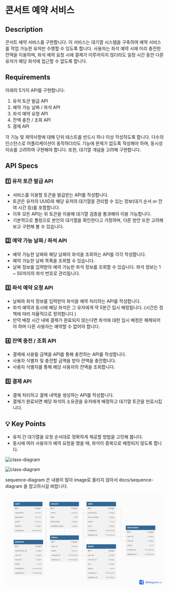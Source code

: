 # 콘서트 예약 서비스

## Description
콘서트 예약 서비스를 구현합니다. 이 서비스는 대기열 시스템을 구축하여 예약 서비스를 작업 가능한 유저만 수행할 수 있도록 합니다. 사용자는 좌석 예약 시에 미리 충전한 잔액을 이용하며, 좌석 예약 요청 시에 결제가 이루어지지 않더라도 일정 시간 동안 다른 유저가 해당 좌석에 접근할 수 없도록 합니다.

## Requirements
아래의 5가지 API를 구현합니다:
1. 유저 토큰 발급 API
2. 예약 가능 날짜 / 좌석 API
3. 좌석 예약 요청 API
4. 잔액 충전 / 조회 API
5. 결제 API

각 기능 및 제약사항에 대해 단위 테스트를 반드시 하나 이상 작성하도록 합니다. 다수의 인스턴스로 어플리케이션이 동작하더라도 기능에 문제가 없도록 작성해야 하며, 동시성 이슈를 고려하여 구현해야 합니다. 또한, 대기열 개념을 고려해 구현합니다.

## API Specs

### 1️⃣ 유저 토큰 발급 API
- 서비스를 이용할 토큰을 발급받는 API를 작성합니다.
- 토큰은 유저의 UUID와 해당 유저의 대기열을 관리할 수 있는 정보(대기 순서 or 잔여 시간 등)를 포함합니다.
- 이후 모든 API는 위 토큰을 이용해 대기열 검증을 통과해야 이용 가능합니다.
- 기본적으로 폴링으로 본인의 대기열을 확인한다고 가정하며, 다른 방안 또한 고려해보고 구현해 볼 수 있습니다.

### 2️⃣ 예약 가능 날짜 / 좌석 API
- 예약 가능한 날짜와 해당 날짜의 좌석을 조회하는 API를 각각 작성합니다.
- 예약 가능한 날짜 목록을 조회할 수 있습니다.
- 날짜 정보를 입력받아 예약 가능한 좌석 정보를 조회할 수 있습니다. 좌석 정보는 1 ~ 50까지의 좌석 번호로 관리됩니다.

### 3️⃣ 좌석 예약 요청 API
- 날짜와 좌석 정보를 입력받아 좌석을 예약 처리하는 API를 작성합니다.
- 좌석 예약과 동시에 해당 좌석은 그 유저에게 약 5분간 임시 배정됩니다. (시간은 정책에 따라 자율적으로 정의합니다.)
- 만약 배정 시간 내에 결제가 완료되지 않는다면 좌석에 대한 임시 배정은 해제되어야 하며 다른 사용자는 예약할 수 없어야 합니다.

### 4️⃣ 잔액 충전 / 조회 API
- 결제에 사용될 금액을 API를 통해 충전하는 API를 작성합니다.
- 사용자 식별자 및 충전할 금액을 받아 잔액을 충전합니다.
- 사용자 식별자를 통해 해당 사용자의 잔액을 조회합니다.

### 5️⃣ 결제 API
- 결제 처리하고 결제 내역을 생성하는 API를 작성합니다.
- 결제가 완료되면 해당 좌석의 소유권을 유저에게 배정하고 대기열 토큰을 만료시킵니다.

## 💡 Key Points
- 유저 간 대기열을 요청 순서대로 정확하게 제공할 방법을 고민해 봅니다.
- 동시에 여러 사용자가 예약 요청을 했을 때, 좌석이 중복으로 배정되지 않도록 합니다.

![class-diagram](http://www.plantuml.com/plantuml/proxy?src=https://raw.githubusercontent.com/Hongmebuilding/hhp-server1/main/docs/domain.puml)

![class-diagram](http://www.plantuml.com/plantuml/proxy?src=https://raw.githubusercontent.com/Hongmebuilding/hhp-server1/main/docs/usecase.puml)


sequence-diagram 은 내용이 많아 image로 올리지 않아서 docs/sequence-diagram 을 참고하시길 바랍니다.

![img.png](img.png)